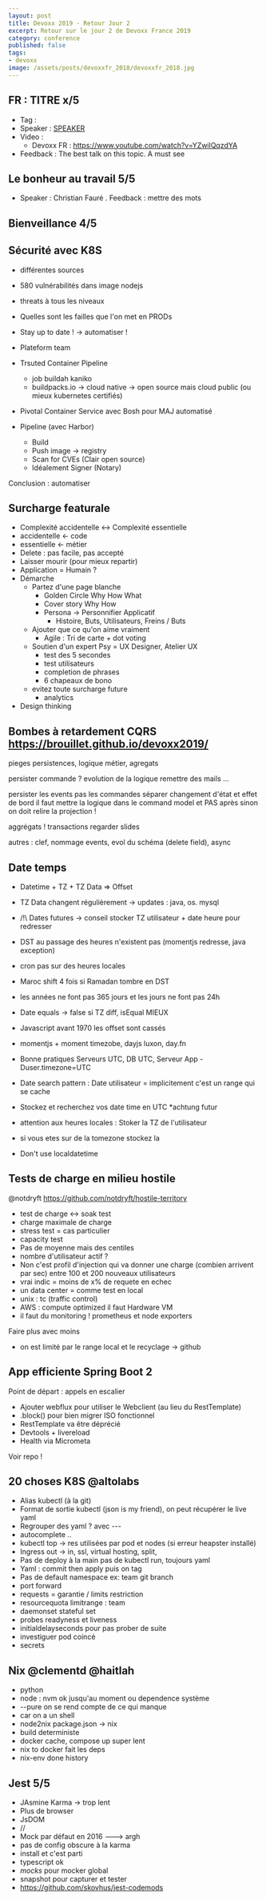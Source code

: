 ```yaml
---
layout: post
title: Devoxx 2019 - Retour Jour 2
excerpt: Retour sur le jour 2 de Devoxx France 2019
category: conference
published: false
tags:
- devoxx
image: /assets/posts/devoxxfr_2018/devoxxfr_2018.jpg
---
```


## FR : TITRE x/5

- Tag : 
- Speaker : [SPEAKER](http://perdu.com)
- Video :
  - Devoxx FR : <https://www.youtube.com/watch?v=YZwilQqzdYA>
- Feedback : The best talk on this topic. A must see

## Le bonheur au travail 5/5

- Speaker : Christian Fauré
. Feedback : mettre des mots

## Bienveillance 4/5

## Sécurité avec K8S

- différentes sources 
- 580 vulnérabilités dans image nodejs
- threats à tous les niveaux
- Quelles sont les failles que l'on met en PRODs

- Stay up to date ! -> automatiser !
- Plateform team
- Trsuted Container Pipeline
  - job buildah kaniko
  - buildpacks.io -> cloud native -> open source mais cloud public (ou mieux kubernetes certifiés)
- Pivotal Container Service avec Bosh pour MAJ automatisé
- Pipeline (avec Harbor)
    - Build
    - Push image -> registry
    - Scan for CVEs (Clair open source)
    - Idéalement Signer (Notary)

Conclusion : automatiser  

## Surcharge featurale

- Complexité accidentelle <-> Complexité essentielle
- accidentelle <- code
- essentielle <- métier
- Delete : pas facile, pas accepté
- Laisser mourir (pour mieux repartir)
- Application =  Humain ?
- Démarche
  - Partez d'une page blanche 
    - Golden Circle Why How What
    - Cover story Why How
    - Persona -> Personnifier Applicatif
      - Histoire, Buts, Utilisateurs, Freins / Buts
  - Ajouter que ce qu'on aime vraiment
    - Agile : Tri de carte + dot voting
  - Soutien d'un expert 
    Psy = UX Designer, Atelier UX
    - test des 5 secondes
    - test utilisateurs
    - completion de phrases
    - 6 chapeaux de bono
  - evitez toute surcharge future
    - analytics
- Design thinking

## Bombes à retardement CQRS  https://brouillet.github.io/devoxx2019/

pieges
persistences, logique métier, agregats

persister commande ?
evolution de la logique
remettre des mails ...

persister les events pas les commandes
séparer changement d'état et effet de bord
il faut mettre la logique dans le command model et PAS après sinon on doit relire la projection !

aggrégats ! transactions
regarder slides          

autres : clef, nommage events, evol du schéma (delete field), async

## Date temps

- Datetime + TZ + TZ Data => Offset
- TZ Data changent régulièrement -> updates : java, os. mysql
- /!\ Dates futures -> conseil stocker TZ utilisateur + date heure pour redresser
- DST
  au passage des heures n'existent pas (momentjs redresse, java exception)
- cron pas sur des heures locales
- Maroc shift 4 fois si Ramadan tombre en DST
- les années ne font pas 365 jours et les jours ne font pas 24h
- Date equals -> false si TZ diff, isEqual MIEUX
- Javascript avant 1970 les offset sont cassés
- momentjs + moment timezobe, dayjs luxon, day.fn
- Bonne pratiques
  Serveurs UTC, DB UTC, Serveur App -Duser.timezone=UTC
- Date search pattern : Date utilisateur = implicitement c'est un range qui se cache
- Stockez et recherchez vos date time en UTC *achtung futur
- attention aux heures locales : Stoker la TZ de l'utilisateur

- si vous etes sur de la tomezone stockez la
- Don't use localdatetime
    
## Tests de charge en milieu hostile

@notdryft https://github.com/notdryft/hostile-territory

- test de charge <-> soak test
- charge maximale de charge
- stress test = cas particulier
- capacity test
- Pas de moyenne mais des centiles
- nombre d'utilisateur actif ?
- Non c'est profil d'injection qui va donner une charge (combien arrivent par sec)
  entre 100 et 200 nouveaux utilisateurs
- vrai indic = moins de x% de requete en echec
- un data center = comme test en local
- unix : tc (traffic control)
- AWS : compute optimized il faut Hardware VM
- il faut du monitoring ! prometheus et node exporters

Faire plus avec moins
- on est limité par le range local et le recyclage -> github

## App efficiente Spring Boot 2

Point de départ : appels en escalier

- Ajouter webflux pour utiliser le Webclient (au lieu du RestTemplate)
- .block() pour bien migrer ISO fonctionnel
- RestTemplate va être déprécié
- Devtools + livereload
- Health via Micrometa

Voir repo !

## 20 choses K8S @altolabs

- Alias kubectl (à la git)
- Format de sortie kubectl (json is my friend), on peut récupérer le live yaml
- Regrouper des yaml ? avec ---
- autocomplete 
..
- kubectl top -> res utilisées par pod et nodes (si erreur heapster installé)
- Ingress out -> in, ssl, virtual hosting, split,
- Pas de deploy à la main pas de kubectl run, toujours yaml
- Yaml : commit then apply puis on tag
- Pas de default namespace ex: team git branch
- port forward
- requests = garantie / limits restriction
- resourcequota limitrange : team
- daemonset stateful set
- probes readyness et liveness
- initialdelayseconds pour pas prober de suite
- investiguer pod coincé 
- secrets

## Nix @clementd @haitlah

- python
- node : nvm ok jusqu'au moment ou dependence système
- --pure on se rend compte de ce qui manque
- car on a un shell
- node2nix package.json -> nix
- build deterministe
- docker cache, compose up super lent
- nix to docker fait les deps 
- nix-env done history

## Jest 5/5

- JAsmine Karma -> trop lent
- Plus de browser
- JsDOM
- //
- Mock par défaut en 2016 ---> argh
- pas de config obscure à la karma
- install et c'est parti
- typescript ok
- _mocks_ pour mocker global
- snapshot pour capturer et tester
- https://github.com/skovhus/jest-codemods